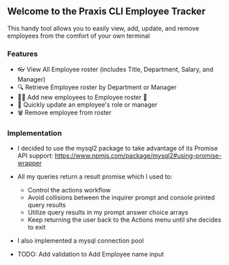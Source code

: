 ## Welcome to the Praxis CLI Employee Tracker

This handy tool allows you to easily view, add, update, and remove employees from the comfort of your own terminal

### Features
- :eyeglasses: View All Employee roster (includes Title, Department, Salary, and Manager)
- :mag: Retrieve Employee roster by Department or Manager
- :woman_office_worker: Add new employees to Employee roster :star2:
- :memo: Quickly update an employee's role or manager
- :wastebasket: Remove employee from roster

### Implementation
- I decided to use the mysql2 package to take advantage of its Promise API support: https://www.npmjs.com/package/mysql2#using-promise-wrapper
- All my queries return a result promise which I used to:
    * Control the actions workflow 
    * Avoid collisions between the inquirer prompt and console printed query results
    * Utilize query results in my prompt answer choice arrays
    * Keep returning the user back to the Actions menu until she decides to exit
    
- I also implemented a mysql connection pool 
- TODO: Add validation to Add Employee name input
